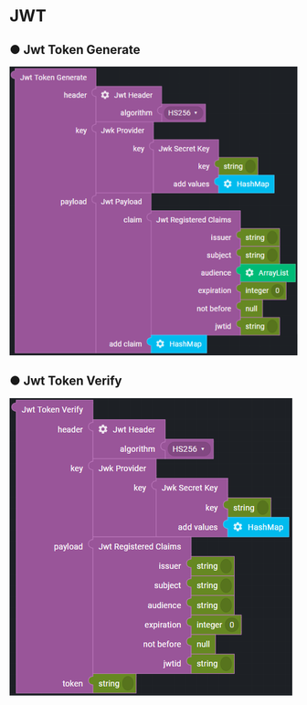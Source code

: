 # JWT

## ● Jwt Token Generate

![](../../../.gitbook/assets/image%20%28266%29.png)

## ● Jwt Token Verify

![](../../../.gitbook/assets/image%20%28314%29.png)


